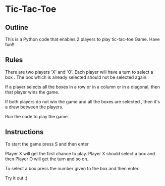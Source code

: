# Tic-Tac-Toe

## Outline

This is a Python code that enables 2 players to play tic-tac-toe Game. Have fun!!

## Rules

There are two players 'X' and 'O'. Each player will have a turn to select a box . The box which is already selected should not be selected again.

If a player selects all the boxes in a row or in a column or in a diagonal, then that player wins the game.

If both players do not win the game and all the boxes are selected , then it's a draw between the players.

Run the code to play the game.

## Instructions

To start the game press S and then enter

Player X  will get the first chance to play. Player X should select a box and then Player O will get the turn and so on..

To select a box press the number given to the box and then enter.

Try it out :) 

